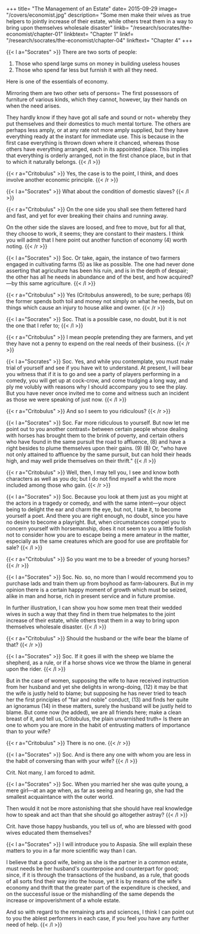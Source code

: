 +++
title= "The Management of an Estate"
date= 2015-09-29
image= "/covers/economist.jpg"
description= "Some men make their wives as true helpers to jointly increase of their estate, while others treat them in a way to bring upon themselves wholesale disaster"
linkb= "/research/socrates/the-economist/chapter-01"
linkbtext= "Chapter 1"
linkf= "/research/socrates/the-economist/chapter-04"
linkftext= "Chapter 4"
+++

<!-- I will not let you go now until you give the proofs which, in the presence of our friends, you undertook just now to give me. -->

{{< l a="Socrates" >}}
There are two sorts of people:

1. Those who spend large sums on money in building useless houses
2. Those who spend far less but furnish it with all they need.

Here is one of the essentials of economy.

Mirroring them are two other sets of persons= The first possessors of furniture of various kinds, which they cannot, however, lay their hands on when the need arises. 

They hardly know if they have got all safe and sound or not= whereby they put themselves and their domestics to much mental torture. The others are perhaps less amply, or at any rate not more amply supplied, but they have everything ready at the instant for immediate use. This is because in the first case everything is thrown down where it chanced, whereas those others have everything arranged, each in its appointed place. This implies that everything is orderly arranged, not in the first chance place, but in that to which it naturally belongs.
{{< /l >}}


{{< r a="Critobulus" >}}
Yes, the case is to the point, I think, and does involve another economic principle.
{{< /r >}}


{{< l a="Socrates" >}}
What about the condition of domestic slaves? 
{{< /l >}}

{{< r a="Critobulus" >}}
On the one side you shall see them fettered hard and fast, and yet for ever breaking their chains and running away. 

On the other side the slaves are loosed, and free to move, but for all that, they choose to work, it seems; they are constant to their masters. I think you will admit that I here point out another function of economy (4) worth noting. 
{{< /r >}}


{{< l a="Socrates" >}}
Soc. Or take, again, the instance of two farmers engaged in cultivating farms (5) as like as possible. The one had never done asserting that agriculture has been his ruin, and is in the depth of despair; the other has all he needs in abundance and of the best, and how acquired?—by this same agriculture. 
{{< /l >}}


{{< r a="Critobulus" >}}
Yes (Critobulus answered), to be sure; perhaps (6) the former spends both toil and money not simply on what he needs, but on things which cause an injury to house alike and owner. 
{{< /r >}}

{{< l a="Socrates" >}}
Soc. That is a possible case, no doubt, but it is not the one that I refer to; 
{{< /l >}}

{{< r a="Critobulus" >}}
I mean people pretending they are farmers, and yet they have not a penny to expend on the real needs of their business. 
{{< /r >}}


{{< l a="Socrates" >}}
Soc. Yes, and while you contemplate, you must make trial of yourself and see if you have wit to understand. At present, I will bear you witness that if it is to go and see a party of players performing in a comedy, you will get up at cock-crow, and come trudging a long way, and ply me volubly with reasons why I should accompany you to see the play. But you have never once invited me to come and witness such an incident as those we were speaking of just now. 
{{< /l >}}


{{< r a="Critobulus" >}}
And so I seem to you ridiculous? 
{{< /r >}}


{{< l a="Socrates" >}}
Soc. Far more ridiculous to yourself. But now let me point out to you another contrast= between certain people whose dealing with horses has brought them to the brink of poverty, and certain others who have found in the same pursuit the road to affluence, (8) and have a right besides to plume themselves upon their gains. (9) (8) Or, "who have not only attained to affluence by the same pursuit, but can hold their heads high, and may well pride themselves on their thrift." 
{{< /l >}}


{{< r a="Critobulus" >}}
Well, then, I may tell you, I see and know both characters as well as you do; but I do not find myself a whit the more included among those who gain. 
{{< /r >}}


{{< l a="Socrates" >}}
Soc. Because you look at them just as you might at the actors in a tragedy or comedy, and with the same intent—your object being to delight the ear and charm the eye, but not, I take it, to become yourself a poet. And there you are right enough, no doubt, since you have no desire to become a playright. But, when circumstances compel you to concern yourself with horsemanship, does it not seem to you a little foolish not to consider how you are to escape being a mere amateur in the matter, especially as the same creatures which are good for use are profitable for sale? 
{{< /l >}}


{{< r a="Critobulus" >}}
So you want me to be a breeder of young horses?
{{< /r >}}


{{< l a="Socrates" >}}
Soc. No.  so, no more than I would recommend you to purchase lads and train them up from boyhood as farm-labourers. But in my opinion there is a certain happy moment of growth which must be seized, alike in man and horse, rich in present service and in future promise. 

In further illustration, I can show you how some men treat their wedded wives in such a way that they find in them true helpmates to the joint increase of their estate, while others treat them in a way to bring upon themselves wholesale disaster. <!-- (11) (11) Reading {e os pleista}, al. {e oi pleistoi} = "to bring about disaster in most cases."  -->
{{< /l >}}


{{< r a="Critobulus" >}}
Should the husband or the wife bear the blame of that? 
{{< /r >}}


{{< l a="Socrates" >}}
Soc. If it goes ill with the sheep we blame the shepherd, as a rule, or if a horse shows vice we throw the blame in general upon the rider. 
{{< /l >}}

But in the case of women, supposing the wife to have received instruction from her husband and yet she delights in wrong-doing, (12) it may be that the wife is justly held to blame; but supposing he has never tried to teach her the first principles of "fair and noble" conduct, (13) and finds her quite an ignoramus (14) in these matters, surely the husband will be justly held to blame. But come now (he added), we are all friends here; make a clean breast of it, and tell us, Critobulus, the plain unvarnished truth= Is there an one to whom you are more in the habit of entrusting matters of importance than to your wife?

{{< r a="Critobulus" >}}
There is no one. 
{{< /r >}}


{{< l a="Socrates" >}}
Soc. And is there any one with whom you are less in the habit of conversing than with your wife? 
{{< /l >}}


Crit. Not many, I am forced to admit.

{{< l a="Socrates" >}}
Soc. When you married her she was quite young, a mere girl—at an age when, as far as seeing and hearing go, she had the smallest acquaintance with the outer world. 

Then would it not be more astonishing that she should have real knowledge how to speak and act than that she should go altogether astray?
{{< /l >}}


Crit. have those happy husbands, you tell us of, who are blessed with good wives educated them themselves? 

{{< l a="Socrates" >}}
I will introduce you to Aspasia. She will explain these matters to you in a far more scientific way than I can. 

I believe that a good wife, being as she is the partner in a common estate, must needs be her husband's counterpoise and counterpart for good; since, if it is through the transactions of the husband, as a rule, that goods of all sorts find their way into the house, yet it is by means of the wife's economy and thrift that the greater part of the expenditure is checked, and on the successful issue or the mishandling of the same depends the increase or impoverishment of a whole estate. 

And so with regard to the remaining arts and sciences, I think I can point out to you the ablest performers in each case, if you feel you have any further need of help. 
{{< /l >}}


